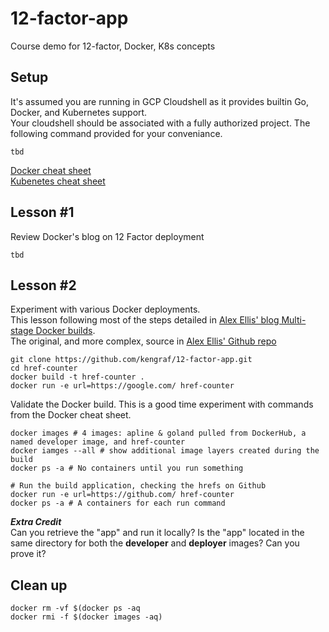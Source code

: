 # 12-factor-app
Course demo for 12-factor, Docker, K8s concepts

## Setup
It's assumed you are running in GCP Cloudshell as it provides builtin Go, Docker, and Kubernetes support.  
Your cloudshell should be associated with a fully authorized project.  The following command provided for your conveniance.
```
tbd
```
[Docker cheat sheet](https://dockerlabs.collabnix.com/docker/cheatsheet/)  
[Kubenetes cheat sheet]()  

## Lesson #1
Review Docker's blog on 12 Factor deployment
```
tbd
```

## Lesson #2
Experiment with various Docker deployments.  
This lesson following most of the steps detailed in [Alex Ellis' blog Multi-stage Docker builds](https://blog.alexellis.io/mutli-stage-docker-builds/).  
The original, and more complex, source in [Alex Ellis' Github repo](https://github.com/alexellis/href-counter)  


```
git clone https://github.com/kengraf/12-factor-app.git
cd href-counter
docker build -t href-counter .
docker run -e url=https://google.com/ href-counter
```

Validate the Docker build.  This is a good time experiment with commands from the Docker cheat sheet.  
```
docker images # 4 images: apline & goland pulled from DockerHub, a named developer image, and href-counter
docker iamges --all # show additional image layers created during the build
docker ps -a # No containers until you run something

# Run the build application, checking the hrefs on Github
docker run -e url=https://github.com/ href-counter
docker ps -a # A containers for each run command
```
***Extra Credit***  
Can you retrieve the "app" and run it locally?
Is the "app" located in the same directory for both the **developer** and **deployer** images?  Can you prove it?

## Clean up
```
docker rm -vf $(docker ps -aq  
docker rmi -f $(docker images -aq)
```
